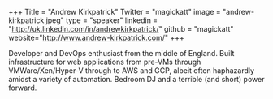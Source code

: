+++
Title = "Andrew Kirkpatrick"
Twitter = "magickatt"
image = "andrew-kirkpatrick.jpeg"
type = "speaker"
linkedin = "http://uk.linkedin.com/in/andrewkirkpatrick/"
github = "magickatt"
website="http://www.andrew-kirkpatrick.com/"
+++

Developer and DevOps enthusiast from the middle of England. Built infrastructure for web applications from pre-VMs through VMWare/Xen/Hyper-V through to AWS and GCP, albeit often haphazardly amidst a variety of automation. Bedroom DJ and a terrible (and short) power forward.
